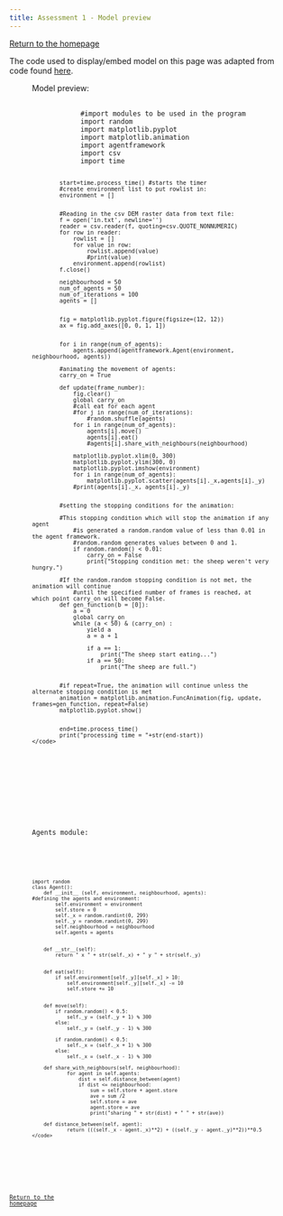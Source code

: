 ```yaml
---
title: Assessment 1 - Model preview
---
```

[Return to the homepage](https://davidosh96.github.io/index.html)

The code used to display/embed model on this page was adapted from code found [here](https://websemantics.uk/articles/displaying-code-in-web-pages/).

<figure>
  <figcaption> Model preview: </figcaption>
  <pre>
    <code contenteditable spellcheck="false">
            #import modules to be used in the program
            import random 
            import matplotlib.pyplot
            import matplotlib.animation 
            import agentframework 
            import csv 
            import time

            start=time.process_time() #starts the timer
            #create environment list to put rowlist in:
            environment = []


            #Reading in the csv DEM raster data from text file:
            f = open('in.txt', newline='')
            reader = csv.reader(f, quoting=csv.QUOTE_NONNUMERIC)
            for row in reader:
                rowlist = []  
                for value in row:
                    rowlist.append(value)
                    #print(value) 
                environment.append(rowlist)    
            f.close()

            neighbourhood = 50
            num_of_agents = 50 
            num_of_iterations = 100
            agents = []


            fig = matplotlib.pyplot.figure(figsize=(12, 12))
            ax = fig.add_axes([0, 0, 1, 1])


            for i in range(num_of_agents):
                agents.append(agentframework.Agent(environment, neighbourhood, agents))

            #animating the movement of agents:
            carry_on = True	

            def update(frame_number):
                fig.clear()
                global carry_on    
                #call eat for each agent
                #for j in range(num_of_iterations):
                    #random.shuffle(agents)
                for i in range(num_of_agents):
                    agents[i].move()
                    agents[i].eat()
                    #agents[i].share_with_neighbours(neighbourhood)

                matplotlib.pyplot.xlim(0, 300)
                matplotlib.pyplot.ylim(300, 0)
                matplotlib.pyplot.imshow(environment)
                for i in range(num_of_agents):
                    matplotlib.pyplot.scatter(agents[i]._x,agents[i]._y)
                #print(agents[i]._x, agents[i]._y)


            #setting the stopping conditions for the animation:   

            #This stopping condition which will stop the animation if any agent
                #is generated a random.random value of less than 0.01 in the agent framework.
                #random.random generates values between 0 and 1.    
                if random.random() < 0.01:
                    carry_on = False
                    print("Stopping condition met: the sheep weren't very hungry.")

            #If the random.random stopping condition is not met, the animation will continue
                #until the specified number of frames is reached, at which point carry_on will become False.
            def gen_function(b = [0]):
                a = 0
                global carry_on 
                while (a < 50) & (carry_on) :
                    yield a			
                    a = a + 1

                    if a == 1:
                        print("The sheep start eating...")
                    if a == 50:
                        print("The sheep are full.")


            #if repeat=True, the animation will continue unless the alternate stopping condition is met
            animation = matplotlib.animation.FuncAnimation(fig, update, frames=gen_function, repeat=False)
            matplotlib.pyplot.show()


            end=time.process_time()
            print("processing time = "+str(end-start))
    </code>
  </pre>
</figure>


<figure>
  <figcaption>Agents module:</figcaption>
  <pre>
    <code contenteditable spellcheck="false">

    import random
    class Agent():
        def __init__ (self, environment, neighbourhood, agents):
    #defining the agents and environment:        
            self.environment = environment
            self.store = 0
            self._x = random.randint(0, 299)
            self._y = random.randint(0, 299)
            self.neighbourhood = neighbourhood
            self.agents = agents


        def __str__(self):
            return " x " + str(self._x) + " y " + str(self._y)


        def eat(self):
            if self.environment[self._y][self._x] > 10:
                self.environment[self._y][self._x] -= 10
                self.store += 10


        def move(self): 
            if random.random() < 0.5:
                self._y = (self._y + 1) % 300
            else:
                self._y = (self._y - 1) % 300

            if random.random() < 0.5:
                self._x = (self._x + 1) % 300
            else:
                self._x = (self._x - 1) % 300

        def share_with_neighbours(self, neighbourhood):
                for agent in self.agents:
                    dist = self.distance_between(agent) 
                    if dist <= neighbourhood:
                        sum = self.store + agent.store
                        ave = sum /2
                        self.store = ave
                        agent.store = ave
                        print("sharing " + str(dist) + " " + str(ave))

        def distance_between(self, agent):
                return (((self._x - agent._x)**2) + ((self._y - agent._y)**2))**0.5
    </code>
  </pre>
</figure>

[Return to the homepage](https://davidosh96.github.io/index.html)

